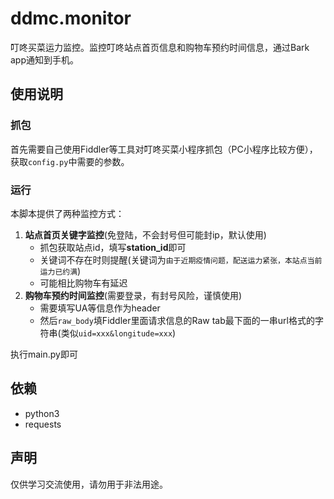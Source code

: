 # ddmc.monitor
叮咚买菜运力监控。监控叮咚站点首页信息和购物车预约时间信息，通过Bark app通知到手机。

## 使用说明

### 抓包

首先需要自己使用Fiddler等工具对叮咚买菜小程序抓包（PC小程序比较方便），获取`config.py`中需要的参数。

### 运行

本脚本提供了两种监控方式：

1. **站点首页关键字监控**(免登陆，不会封号但可能封ip，默认使用)
    - 抓包获取站点id，填写**station_id**即可
    - 关键词不存在时则提醒(关键词为`由于近期疫情问题，配送运力紧张，本站点当前运力已约满`)
    - 可能相比购物车有延迟
2. **购物车预约时间监控**(需要登录，有封号风险，谨慎使用)
    - 需要填写UA等信息作为header
    - 然后`raw_body`填Fiddler里面请求信息的Raw tab最下面的一串url格式的字符串(类似`uid=xxx&longitude=xxx`)

执行main.py即可

## 依赖
- python3
- requests

## 声明

仅供学习交流使用，请勿用于非法用途。
